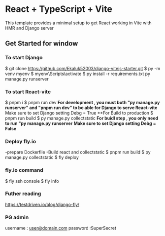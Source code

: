 # React + TypeScript + Vite

This template provides a minimal setup to get React working in Vite with HMR and Django server

## Get Started for window

### To start Django
$ git clone https://github.com/Ekaluk52003/django-vitejs-starter.git
$ py -m venv myenv
$ myenv\Scripts\activate
$ py install -r requirements.txt
 py manage.py runserver

### To start React-vite
$ pnpm i
$ pnpm run dev
**For development , you must both "py manage.py runserver" and "pnpm run dev" to be able for Django to serve React-vite**
Make sure to set Django setting Debg = True
**For Build to production
$ pnpm run build
$ py manage.py collectstatic
**For buidl step , you only need to run "py manage.py runserver**
**Make sure to set Django setting Debg = False**

### Deploy fly.io
-prepare Dockerfile
-Build react and collectstatic
$ pnpm run build
$ py manage.py collectstatic
$ fly deploy


### fly.io command
$ fly ssh console
$ fly info

### Futher reading
https://testdriven.io/blog/django-fly/


### PG admin
username : user@domain.com
password :SuperSecret